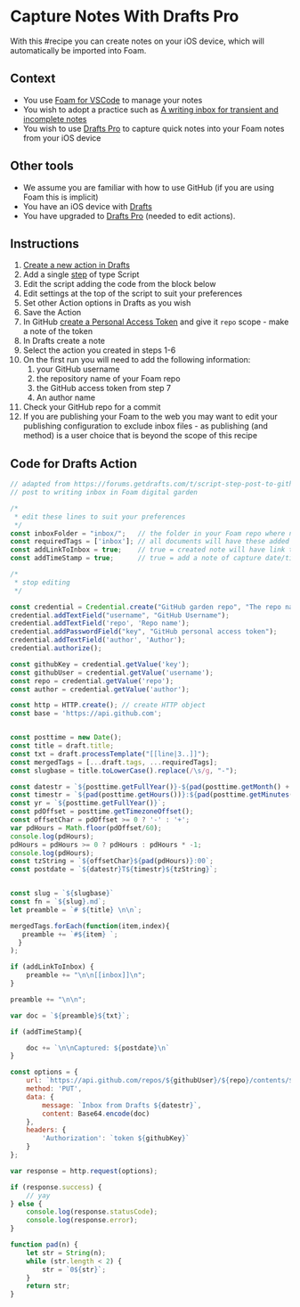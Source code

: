 # Capture Notes With Drafts Pro

With this #recipe you can create notes on your iOS device, which will automatically be imported into Foam.

## Context

* You use [Foam for VSCode](https://marketplace.visualstudio.com/items?itemName=foam.foam-vscode) to manage your notes
* You wish to adopt a practice such as [A writing inbox for transient and incomplete notes](https://notes.andymatuschak.org/A%20writing%20inbox%20for%20transient%20and%20incomplete%20notes)
* You wish to use [Drafts Pro](https://docs.getdrafts.com/) to capture quick notes into your Foam notes from your iOS device

## Other tools

* We assume you are familiar with how to use GitHub (if you are using Foam this is implicit)
* You have an iOS device with [Drafts](https://getdrafts.com/)
* You have upgraded to [Drafts Pro](https://docs.getdrafts.com/draftspro) (needed to edit actions).

## Instructions

1. [Create a new action in Drafts](https://docs.getdrafts.com/docs/actions/editing-actions)
2. Add a single [step](https://docs.getdrafts.com/actions/steps/) of type Script
3. Edit the script adding the code from the block below
4. Edit settings at the top of the script to suit your preferences
5. Set other Action options in Drafts as you wish
6. Save the Action
7. In GitHub [create a Personal Access Token](https://github.com/settings/tokens) and give it `repo` scope - make a note of the token
8. In Drafts create a note
9. Select the action you created in steps 1-6
10. On the first run you will need to add the following information:
    1. your GitHub username
    2. the repository name of your Foam repo
    3. the GitHub access token from step 7
    4. An author name
11. Check your GitHub repo for a commit
12. If you are publishing your Foam to the web you may want to edit your publishing configuration to exclude inbox files - as publishing (and method) is a user choice that is beyond the scope of this recipe

## Code for Drafts Action

```javascript
// adapted from https://forums.getdrafts.com/t/script-step-post-to-github-without-working-copy/3594
// post to writing inbox in Foam digital garden

/*
 * edit these lines to suit your preferences
 */
const inboxFolder = "inbox/";   // the folder in your Foam repo where notes are saved. MUST have trailing slash, except for root of repo use ''
const requiredTags = ['inbox']; // all documents will have these added in addition to tags from the Drafts app
const addLinkToInbox = true;    // true = created note will have link to [[index]], false = no link
const addTimeStamp = true;      // true = add a note of capture date/time at foot of note

/*
 * stop editing
 */

const credential = Credential.create("GitHub garden repo", "The repo name, and its credentials, hosting your Foam notes");
credential.addTextField("username", "GitHub Username");
credential.addTextField('repo', 'Repo name');
credential.addPasswordField("key", "GitHub personal access token");
credential.addTextField('author', 'Author');
credential.authorize();

const githubKey = credential.getValue('key');
const githubUser = credential.getValue('username');
const repo = credential.getValue('repo');
const author = credential.getValue('author');

const http = HTTP.create(); // create HTTP object
const base = 'https://api.github.com';


const posttime = new Date();
const title = draft.title;
const txt = draft.processTemplate("[[line|3..]]");
const mergedTags = [...draft.tags, ...requiredTags];
const slugbase = title.toLowerCase().replace(/\s/g, "-");

const datestr = `${posttime.getFullYear()}-${pad(posttime.getMonth() + 1)}-${pad(posttime.getDate())}`;
const timestr = `${pad(posttime.getHours())}:${pad(posttime.getMinutes())}:00`;
const yr = `${posttime.getFullYear()}`;
const pdOffset = posttime.getTimezoneOffset();
const offsetChar = pdOffset >= 0 ? '-' : '+';
var pdHours = Math.floor(pdOffset/60);
console.log(pdHours);
pdHours = pdHours >= 0 ? pdHours : pdHours * -1;
console.log(pdHours);
const tzString = `${offsetChar}${pad(pdHours)}:00`;
const postdate = `${datestr}T${timestr}${tzString}`;


const slug = `${slugbase}`
const fn = `${slug}.md`;
let preamble = `# ${title} \n\n`;

mergedTags.forEach(function(item,index){
   preamble += `#${item} `;
  }
);

if (addLinkToInbox) {
    preamble += "\n\n[[inbox]]\n";
}

preamble += "\n\n";

var doc = `${preamble}${txt}`;

if (addTimeStamp){

    doc += `\n\nCaptured: ${postdate}\n`
}

const options = {
    url: `https://api.github.com/repos/${githubUser}/${repo}/contents/${inboxFolder}${fn}`,
    method: 'PUT',
    data: {
        message: `Inbox from Drafts ${datestr}`,
        content: Base64.encode(doc)
    },
    headers: {
        'Authorization': `token ${githubKey}`
    }
};

var response = http.request(options);

if (response.success) {
    // yay
} else {
    console.log(response.statusCode);
    console.log(response.error);
}

function pad(n) {
    let str = String(n);
    while (str.length < 2) {
        str = `0${str}`;
    }
    return str;
}

```
